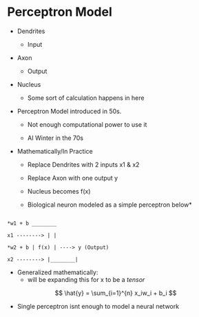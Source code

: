 # Perceptron Model
* Dendrites

	* Input

* Axon

	* Output

* Nucleus

	* Some sort of calculation happens in here

* Perceptron Model introduced in 50s.

	* Not enough computational power to use it

	* AI Winter in the 70s

* Mathematically/In Practice

	* Replace Dendrites with 2 inputs x1 & x2
	
	* Replace Axon with one output y
	
	* Nucleus becomes f(x)
	
	* Biological neuron modeled as a simple perceptron below*

```

*w1 + b ________

x1 --------> | |

*w2 + b | f(x) | ----> y (Output)

x2 --------> |________|

```

* Generalized mathematically:
	* will be expanding this for x to be a *tensor*

$$ \hat{y} = \sum_{i=1}^{n} x_iw_i + b_i $$


* Single perceptron isnt enough to model a neural network